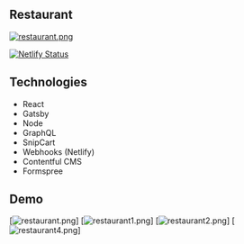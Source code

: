 ## Restaurant
[![restaurant.png](https://i.postimg.cc/dtTJcJMZ/restaurant.png)](https://maleo-restaurant.netlify.app/)

[![Netlify Status](https://api.netlify.com/api/v1/badges/6dca52c4-3106-4659-ba5e-8cfe43dee7ea/deploy-status)](https://app.netlify.com/sites/maleo-restaurant/deploys)

## Technologies

- React
- Gatsby
- Node
- GraphQL
- SnipCart
- Webhooks (Netlify)
- Contentful CMS
- Formspree

## Demo
[![restaurant.png](https://i.postimg.cc/dtTJcJMZ/restaurant.png)]
[![restaurant1.png](https://i.postimg.cc/Gt6rT5Dp/restaurant1.png)]
[![restaurant2.png](https://i.postimg.cc/qBFpFzFd/restaurant2.png)]
[![restaurant4.png](https://i.postimg.cc/3NkYRTd6/restaurant4.png)]
